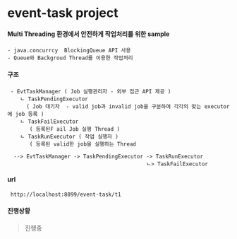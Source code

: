 # event-task project  
#### Multi Threading 환경에서 안전하게 작업처리를 위한 sample  

```
- java.concurrcy  BlockingQueue API 사용
- Queue와 Backgroud Thread를 이용한 작업처리
```  

#### 구조  
```
 - EvtTaskManager ( Job 실행관리자 - 외부 접근 API 제공 )
    ㄴ TaskPendingExecutor 
      ( Job 대기자  - valid job과 invalid job을 구분하여 각각의 맞는 executor에 job 등록 )
    ㄴ TaskFailExecutor 
       ( 등록된F ail Job 실행 Thread )
    ㄴ TaskRunExecutor ( 작업 실행자 )
       ( 등록된 valid한 job을 실행하는 Thread
       
  --> EvtTaskManager -> TaskPendingExecutor -> TaskRunExecutor
                                            ㄴ> TaskFailExecutor
```


#### url  
```
 http://localhost:8099/event-task/t1
```


#### 진행상황  
> 진행중
